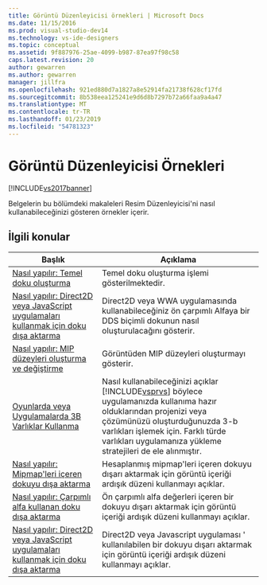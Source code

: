 ```yaml
---
title: Görüntü Düzenleyicisi örnekleri | Microsoft Docs
ms.date: 11/15/2016
ms.prod: visual-studio-dev14
ms.technology: vs-ide-designers
ms.topic: conceptual
ms.assetid: 9f887976-25ae-4099-b987-87ea97f98c58
caps.latest.revision: 20
author: gewarren
ms.author: gewarren
manager: jillfra
ms.openlocfilehash: 921ed880d7a1827a8e52914fa21738f628cf17fd
ms.sourcegitcommit: 8b538eea125241e9d6d8b7297b72a66faa9a4a47
ms.translationtype: MT
ms.contentlocale: tr-TR
ms.lasthandoff: 01/23/2019
ms.locfileid: "54781323"
---
```

# <a name="image-editor-examples"></a>Görüntü Düzenleyicisi Örnekleri
[!INCLUDE[vs2017banner](../includes/vs2017banner.md)]

Belgelerin bu bölümdeki makaleleri Resim Düzenleyicisi'ni nasıl kullanabileceğinizi gösteren örnekler içerir.  
  
## <a name="related-topics"></a>İlgili konular  
  
|Başlık|Açıklama|  
|-----------|-----------------|  
|[Nasıl yapılır: Temel doku oluşturma](../designers/how-to-create-a-basic-texture.md)|Temel doku oluşturma işlemi gösterilmektedir.|  
|[Nasıl yapılır: Direct2D veya JavaScript uygulamaları kullanmak için doku dışa aktarma](../designers/how-to-export-a-texture-for-use-with-direct2d-or-javascipt-apps.md)|Direct2D veya WWA uygulamasında kullanabileceğiniz ön çarpımlı Alfaya bir DDS biçimli dokunun nasıl oluşturulacağını gösterir.|  
|[Nasıl yapılır: MIP düzeyleri oluşturma ve değiştirme](../designers/how-to-create-and-modify-mip-levels.md)|Görüntüden MIP düzeyleri oluşturmayı gösterir.|  
|[Oyunlarda veya Uygulamalarda 3B Varlıklar Kullanma](../designers/using-3-d-assets-in-your-game-or-app.md)|Nasıl kullanabileceğinizi açıklar [!INCLUDE[vsprvs](../includes/vsprvs-md.md)] böylece uygulamanızda kullanıma hazır olduklarından projenizi veya çözümünüzü oluşturduğunuzda 3-b varlıkları işlemek için. Farklı türde varlıkları uygulamanıza yükleme stratejileri de ele alınmıştır.|  
|[Nasıl yapılır: Mipmap'leri içeren dokuyu dışa aktarma](../designers/how-to-export-a-texture-that-contains-mipmaps.md)|Hesaplanmış mipmap'leri içeren dokuyu dışarı aktarmak için görüntü içeriği ardışık düzeni kullanmayı açıklar.|  
|[Nasıl yapılır: Çarpımlı alfa kullanan doku dışa aktarma](../designers/how-to-export-a-texture-that-has-premultiplied-alpha.md)|Ön çarpımlı alfa değerleri içeren bir dokuyu dışarı aktarmak için görüntü içeriği ardışık düzeni kullanmayı açıklar.|  
|[Nasıl yapılır: Direct2D veya JavaScript uygulamaları kullanmak için doku dışa aktarma](../designers/how-to-export-a-texture-for-use-with-direct2d-or-javascipt-apps.md)|Direct2D veya Javascript uygulaması ' kullanılabilen bir dokuyu dışarı aktarmak için görüntü içeriği ardışık düzeni kullanmayı açıklar.|
